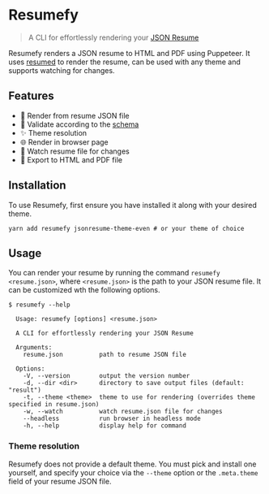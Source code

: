 # Resumefy

> A CLI for effortlessly rendering your [JSON Resume](https://jsonresume.org/)

Resumefy renders a JSON resume to HTML and PDF using Puppeteer. It uses [resumed](https://github.com/rbardini/resumed) to render the resume, can be used with any theme and supports watching for changes.

## Features

- 📎 Render from resume JSON file
- 🔎 Validate according to the [schema](https://jsonresume.org/schema)
- ✨ Theme resolution
- 🌐 Render in browser page
- 👀 Watch resume file for changes
- 💾 Export to HTML and PDF file

## Installation

To use Resumefy, first ensure you have installed it along with your desired theme.

```shell
yarn add resumefy jsonresume-theme-even # or your theme of choice
```

## Usage

You can render your resume by running the command `resumefy <resume.json>`, where `<resume.json>` is the path to your JSON resume file. It can be customized wth the following options.

```shell
$ resumefy --help

  Usage: resumefy [options] <resume.json>

  A CLI for effortlessly rendering your JSON Resume

  Arguments:
    resume.json          path to resume JSON file

  Options:
    -V, --version        output the version number
    -d, --dir <dir>      directory to save output files (default: "result")
    -t, --theme <theme>  theme to use for rendering (overrides theme specified in resume.json)
    -w, --watch          watch resume.json file for changes
    --headless           run browser in headless mode
    -h, --help           display help for command
```

### Theme resolution

Resumefy does not provide a default theme. You must pick and install one yourself, and specify your choice via the `--theme` option or the `.meta.theme` field of your resume JSON file.
